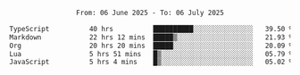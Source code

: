 <div align="center">
<p style="text-align: center;">
<!--START_SECTION:waka-->

```txt
From: 06 June 2025 - To: 06 July 2025

TypeScript          40 hrs          ██████████░░░░░░░░░░░░░░░   39.50 %
Markdown            22 hrs 12 mins  █████▒░░░░░░░░░░░░░░░░░░░   21.93 %
Org                 20 hrs 20 mins  █████░░░░░░░░░░░░░░░░░░░░   20.09 %
Lua                 5 hrs 51 mins   █▒░░░░░░░░░░░░░░░░░░░░░░░   05.79 %
JavaScript          5 hrs 4 mins    █▒░░░░░░░░░░░░░░░░░░░░░░░   05.02 %
```

<!--END_SECTION:waka-->
</p>
</div>
